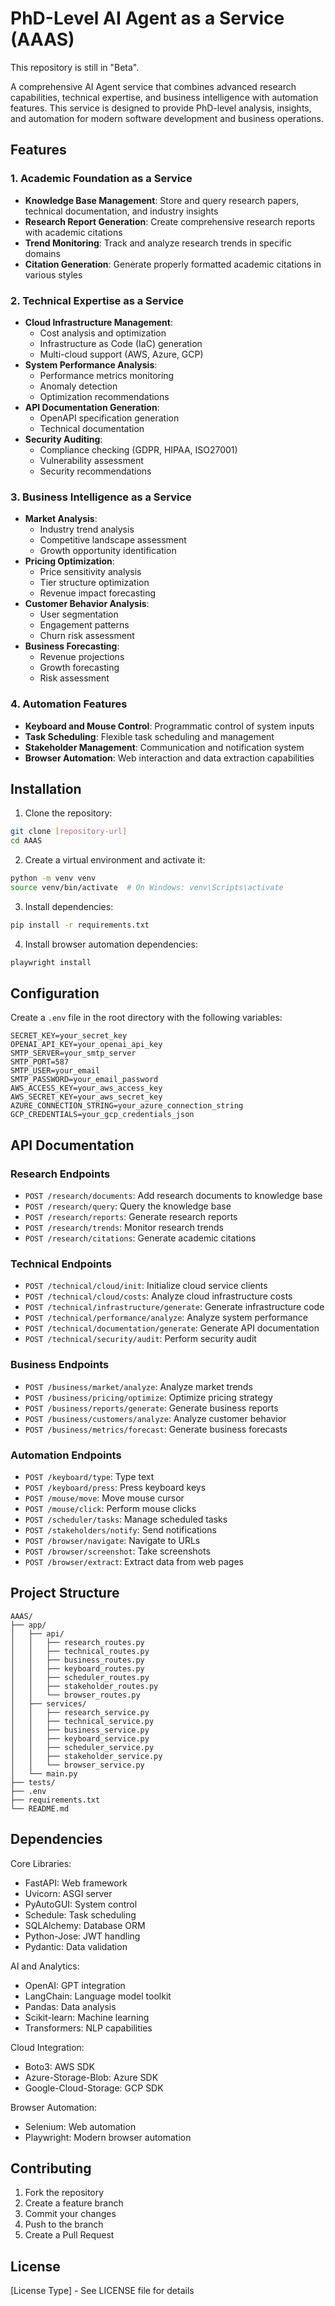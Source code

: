 # PhD-Level AI Agent as a Service (AAAS)

This repository is still in "Beta". 

A comprehensive AI Agent service that combines advanced research capabilities, technical expertise, and business intelligence with automation features. This service is designed to provide PhD-level analysis, insights, and automation for modern software development and business operations.

## Features

### 1. Academic Foundation as a Service
- **Knowledge Base Management**: Store and query research papers, technical documentation, and industry insights
- **Research Report Generation**: Create comprehensive research reports with academic citations
- **Trend Monitoring**: Track and analyze research trends in specific domains
- **Citation Generation**: Generate properly formatted academic citations in various styles

### 2. Technical Expertise as a Service
- **Cloud Infrastructure Management**: 
  - Cost analysis and optimization
  - Infrastructure as Code (IaC) generation
  - Multi-cloud support (AWS, Azure, GCP)
- **System Performance Analysis**:
  - Performance metrics monitoring
  - Anomaly detection
  - Optimization recommendations
- **API Documentation Generation**:
  - OpenAPI specification generation
  - Technical documentation
- **Security Auditing**:
  - Compliance checking (GDPR, HIPAA, ISO27001)
  - Vulnerability assessment
  - Security recommendations

### 3. Business Intelligence as a Service
- **Market Analysis**:
  - Industry trend analysis
  - Competitive landscape assessment
  - Growth opportunity identification
- **Pricing Optimization**:
  - Price sensitivity analysis
  - Tier structure optimization
  - Revenue impact forecasting
- **Customer Behavior Analysis**:
  - User segmentation
  - Engagement patterns
  - Churn risk assessment
- **Business Forecasting**:
  - Revenue projections
  - Growth forecasting
  - Risk assessment

### 4. Automation Features
- **Keyboard and Mouse Control**: Programmatic control of system inputs
- **Task Scheduling**: Flexible task scheduling and management
- **Stakeholder Management**: Communication and notification system
- **Browser Automation**: Web interaction and data extraction capabilities

## Installation

1. Clone the repository:
```bash
git clone [repository-url]
cd AAAS
```

2. Create a virtual environment and activate it:
```bash
python -m venv venv
source venv/bin/activate  # On Windows: venv\Scripts\activate
```

3. Install dependencies:
```bash
pip install -r requirements.txt
```

4. Install browser automation dependencies:
```bash
playwright install
```

## Configuration

Create a `.env` file in the root directory with the following variables:

```env
SECRET_KEY=your_secret_key
OPENAI_API_KEY=your_openai_api_key
SMTP_SERVER=your_smtp_server
SMTP_PORT=587
SMTP_USER=your_email
SMTP_PASSWORD=your_email_password
AWS_ACCESS_KEY=your_aws_access_key
AWS_SECRET_KEY=your_aws_secret_key
AZURE_CONNECTION_STRING=your_azure_connection_string
GCP_CREDENTIALS=your_gcp_credentials_json
```

## API Documentation

### Research Endpoints
- `POST /research/documents`: Add research documents to knowledge base
- `POST /research/query`: Query the knowledge base
- `POST /research/reports`: Generate research reports
- `POST /research/trends`: Monitor research trends
- `POST /research/citations`: Generate academic citations

### Technical Endpoints
- `POST /technical/cloud/init`: Initialize cloud service clients
- `POST /technical/cloud/costs`: Analyze cloud infrastructure costs
- `POST /technical/infrastructure/generate`: Generate infrastructure code
- `POST /technical/performance/analyze`: Analyze system performance
- `POST /technical/documentation/generate`: Generate API documentation
- `POST /technical/security/audit`: Perform security audit

### Business Endpoints
- `POST /business/market/analyze`: Analyze market trends
- `POST /business/pricing/optimize`: Optimize pricing strategy
- `POST /business/reports/generate`: Generate business reports
- `POST /business/customers/analyze`: Analyze customer behavior
- `POST /business/metrics/forecast`: Generate business forecasts

### Automation Endpoints
- `POST /keyboard/type`: Type text
- `POST /keyboard/press`: Press keyboard keys
- `POST /mouse/move`: Move mouse cursor
- `POST /mouse/click`: Perform mouse clicks
- `POST /scheduler/tasks`: Manage scheduled tasks
- `POST /stakeholders/notify`: Send notifications
- `POST /browser/navigate`: Navigate to URLs
- `POST /browser/screenshot`: Take screenshots
- `POST /browser/extract`: Extract data from web pages

## Project Structure

```
AAAS/
├── app/
│   ├── api/
│   │   ├── research_routes.py
│   │   ├── technical_routes.py
│   │   ├── business_routes.py
│   │   ├── keyboard_routes.py
│   │   ├── scheduler_routes.py
│   │   ├── stakeholder_routes.py
│   │   └── browser_routes.py
│   ├── services/
│   │   ├── research_service.py
│   │   ├── technical_service.py
│   │   ├── business_service.py
│   │   ├── keyboard_service.py
│   │   ├── scheduler_service.py
│   │   ├── stakeholder_service.py
│   │   └── browser_service.py
│   └── main.py
├── tests/
├── .env
├── requirements.txt
└── README.md
```

## Dependencies

Core Libraries:
- FastAPI: Web framework
- Uvicorn: ASGI server
- PyAutoGUI: System control
- Schedule: Task scheduling
- SQLAlchemy: Database ORM
- Python-Jose: JWT handling
- Pydantic: Data validation

AI and Analytics:
- OpenAI: GPT integration
- LangChain: Language model toolkit
- Pandas: Data analysis
- Scikit-learn: Machine learning
- Transformers: NLP capabilities

Cloud Integration:
- Boto3: AWS SDK
- Azure-Storage-Blob: Azure SDK
- Google-Cloud-Storage: GCP SDK

Browser Automation:
- Selenium: Web automation
- Playwright: Modern browser automation

## Contributing

1. Fork the repository
2. Create a feature branch
3. Commit your changes
4. Push to the branch
5. Create a Pull Request

## License

[License Type] - See LICENSE file for details
